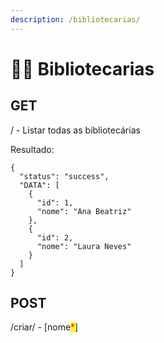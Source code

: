 ```yaml
---
description: /bibliotecarias/
---
```


# 🙎‍♀️ Bibliotecarias

## GET

/ - Listar todas as bibliotecárias

Resultado:

```
{
  "status": "success",
  "DATA": [
    {
      "id": 1,
      "nome": "Ana Beatriz"
    },
    {
      "id": 2,
      "nome": "Laura Neves"
    }
  ]
}
```

## POST

/criar/ - \[nome<mark style="color:red;">\*</mark>]
